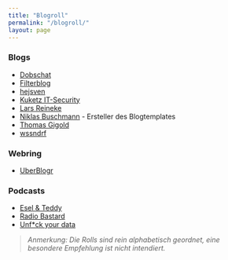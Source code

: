 ```yaml
---
title: "Blogroll"
permalink: "/blogroll/"
layout: page
---
```


### Blogs

- [Dobschat](https://dobschat.io)
- [Filterblog](https://filterblog.de)
- [hejsven](https://hejsven.de)
- [Kuketz IT-Security](https://www.kuketz-blog.de/)
- [Lars Reineke](https://larsreineke.de/)
- [Niklas Buschmann](https://niklasbuschmann.github.io/) - Ersteller des Blogtemplates
- [Thomas Gigold](https://gigold.me/blog/)
- [wssndrf](https://wssndrf.me)

### Webring
- [UberBlogr](https://uberblogr.de)

### Podcasts

- [Esel & Teddy](https://esel-und-teddy.de)
- [Radio Bastard](https://radiobastard.fm)
- [Unf*ck your data](https://unfck-your-data.captivate.fm/)



> *Anmerkung: Die Rolls sind rein alphabetisch geordnet, eine besondere Empfehlung ist nicht intendiert.*